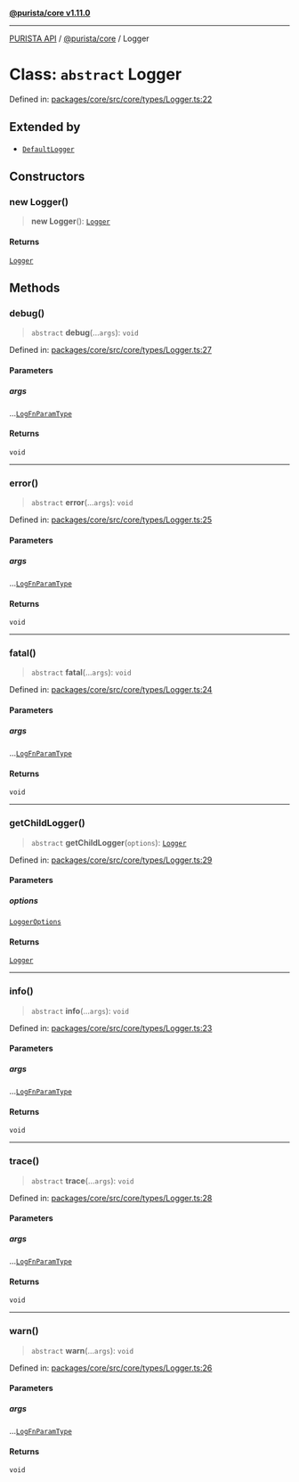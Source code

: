 [**@purista/core v1.11.0**](../README.md)

***

[PURISTA API](../../../packages.md) / [@purista/core](../README.md) / Logger

# Class: `abstract` Logger

Defined in: [packages/core/src/core/types/Logger.ts:22](https://github.com/puristajs/purista/blob/master/packages/core/src/core/types/Logger.ts#L22)

## Extended by

- [`DefaultLogger`](DefaultLogger.md)

## Constructors

### new Logger()

> **new Logger**(): [`Logger`](Logger.md)

#### Returns

[`Logger`](Logger.md)

## Methods

### debug()

> `abstract` **debug**(...`args`): `void`

Defined in: [packages/core/src/core/types/Logger.ts:27](https://github.com/puristajs/purista/blob/master/packages/core/src/core/types/Logger.ts#L27)

#### Parameters

##### args

...[`LogFnParamType`](../type-aliases/LogFnParamType.md)

#### Returns

`void`

***

### error()

> `abstract` **error**(...`args`): `void`

Defined in: [packages/core/src/core/types/Logger.ts:25](https://github.com/puristajs/purista/blob/master/packages/core/src/core/types/Logger.ts#L25)

#### Parameters

##### args

...[`LogFnParamType`](../type-aliases/LogFnParamType.md)

#### Returns

`void`

***

### fatal()

> `abstract` **fatal**(...`args`): `void`

Defined in: [packages/core/src/core/types/Logger.ts:24](https://github.com/puristajs/purista/blob/master/packages/core/src/core/types/Logger.ts#L24)

#### Parameters

##### args

...[`LogFnParamType`](../type-aliases/LogFnParamType.md)

#### Returns

`void`

***

### getChildLogger()

> `abstract` **getChildLogger**(`options`): [`Logger`](Logger.md)

Defined in: [packages/core/src/core/types/Logger.ts:29](https://github.com/puristajs/purista/blob/master/packages/core/src/core/types/Logger.ts#L29)

#### Parameters

##### options

[`LoggerOptions`](../type-aliases/LoggerOptions.md)

#### Returns

[`Logger`](Logger.md)

***

### info()

> `abstract` **info**(...`args`): `void`

Defined in: [packages/core/src/core/types/Logger.ts:23](https://github.com/puristajs/purista/blob/master/packages/core/src/core/types/Logger.ts#L23)

#### Parameters

##### args

...[`LogFnParamType`](../type-aliases/LogFnParamType.md)

#### Returns

`void`

***

### trace()

> `abstract` **trace**(...`args`): `void`

Defined in: [packages/core/src/core/types/Logger.ts:28](https://github.com/puristajs/purista/blob/master/packages/core/src/core/types/Logger.ts#L28)

#### Parameters

##### args

...[`LogFnParamType`](../type-aliases/LogFnParamType.md)

#### Returns

`void`

***

### warn()

> `abstract` **warn**(...`args`): `void`

Defined in: [packages/core/src/core/types/Logger.ts:26](https://github.com/puristajs/purista/blob/master/packages/core/src/core/types/Logger.ts#L26)

#### Parameters

##### args

...[`LogFnParamType`](../type-aliases/LogFnParamType.md)

#### Returns

`void`
